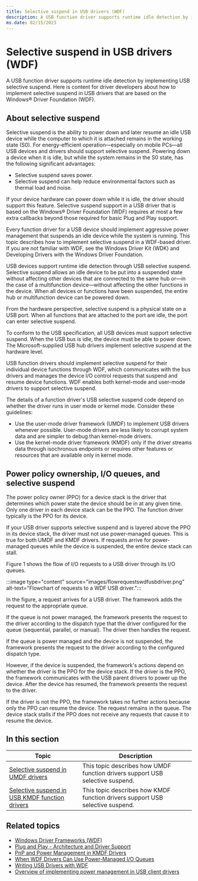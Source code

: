 ```yaml
---
title: Selective suspend in USB drivers (WDF)
description: A USB function driver supports runtime idle detection by implementing USB selective suspend.
ms.date: 02/15/2023
---
```


# Selective suspend in USB drivers (WDF)

A USB function driver supports runtime idle detection by implementing USB selective suspend. Here is content for driver developers about how to implement selective suspend in USB drivers that are based on the Windows&reg; Driver Foundation (WDF).

## About selective suspend

Selective suspend is the ability to power down and later resume an idle USB device while the computer to which it is attached remains in the working state (S0). For energy-efficient operation—especially on mobile PCs—all USB devices and drivers should support selective suspend. Powering down a device when it is idle, but while the system remains in the S0 state, has the following significant advantages:

- Selective suspend saves power.
- Selective suspend can help reduce environmental factors such as thermal load and noise.

If your device hardware can power down while it is idle, the driver should support this feature. Selective suspend support in a USB driver that is based on the Windows&reg; Driver Foundation (WDF) requires at most a few extra callbacks beyond those required for basic Plug and Play support.

Every function driver for a USB device should implement aggressive power management that suspends an idle device while the system is running. This topic describes how to implement selective suspend in a WDF-based driver. If you are not familiar with WDF, see the Windows Driver Kit (WDK) and Developing Drivers with the Windows Driver Foundation.

USB devices support runtime idle detection through USB selective suspend. Selective suspend allows an idle device to be put into a suspended state without affecting other devices that are connected to the same hub or—in the case of a multifunction device—without affecting the other functions in the device. When all devices or functions have been suspended, the entire hub or multifunction device can be powered down.

From the hardware perspective, selective suspend is a physical state on a USB port. When all functions that are attached to the port are idle, the port can enter selective suspend.

To conform to the USB specification, all USB devices must support selective suspend. When the USB bus is idle, the device must be able to power down. The Microsoft-supplied USB hub drivers implement selective suspend at the hardware level.

USB function drivers should implement selective suspend for their individual device functions through WDF, which communicates with the bus drivers and manages the device I/O control requests that suspend and resume device functions. WDF enables both kernel-mode and user-mode drivers to support selective suspend.

The details of a function driver's USB selective suspend code depend on whether the driver runs in user mode or kernel mode. Consider these guidelines:

- Use the user-mode driver framework (UMDF) to implement USB drivers whenever possible. User-mode drivers are less likely to corrupt system data and are simpler to debug than kernel-mode drivers.
- Use the kernel-mode driver framework (KMDF) only if the driver streams data through isochronous endpoints or requires other features or resources that are available only in kernel mode.

## Power policy ownership, I/O queues, and selective suspend

The power policy owner (PPO) for a device stack is the driver that determines which power state the device should be in at any given time. Only one driver in each device stack can be the PPO. The function driver typically is the PPO for its device.

If your USB driver supports selective suspend and is layered above the PPO in its device stack, the driver must not use power-managed queues. This is true for both UMDF and KMDF drivers. If requests arrive for power-managed queues while the device is suspended, the entire device stack can stall.

Figure 1 shows the flow of I/O requests to a USB driver through its I/O queues.

:::image type="content" source="images/flowrequestswdfusbdriver.png" alt-text="Flowchart of requests to a WDF USB driver.":::

In the figure, a request arrives for a USB driver. The framework adds the request to the appropriate queue.

If the queue is not power managed, the framework presents the request to the driver according to the dispatch type that the driver configured for the queue (sequential, parallel, or manual). The driver then handles the request.

If the queue is power managed and the device is not suspended, the framework presents the request to the driver according to the configured dispatch type.

However, if the device is suspended, the framework's actions depend on whether the driver is the PPO for the device stack. If the driver is the PPO, the framework communicates with the USB parent drivers to power up the device. After the device has resumed, the framework presents the request to the driver.

If the driver is not the PPO, the framework takes no further actions because only the PPO can resume the device. The request remains in the queue. The device stack stalls if the PPO does not receive any requests that cause it to resume the device.

## In this section

| Topic | Description |
|---|---|
| [Selective suspend in UMDF drivers](selective-suspend-in-umdf-drivers.md) | This topic describes how UMDF function drivers support USB selective suspend. |
| [Selective suspend in USB KMDF function drivers](selective-suspend-in-a-kmdf-function-driver.md) | This topic describes how KMDF function drivers support USB selective suspend. |

## Related topics

- [Windows Driver Frameworks (WDF)](https://go.microsoft.com/fwlink/p/?linkid=53698)
- [Plug and Play - Architecture and Driver Support](/previous-versions/windows/hardware/design/dn614609(v=vs.85))
- [PnP and Power Management in KMDF Drivers](../wdf/index.md)
- [When WDF Drivers Can Use Power-Managed I/O Queues](/previous-versions/windows/hardware/design/dn614013(v=vs.85))
- [Writing USB Drivers with WDF](../wdf/working-with-usb-devices.md)
- [Overview of implementing power management in USB client drivers](./usb-power-management.md)
